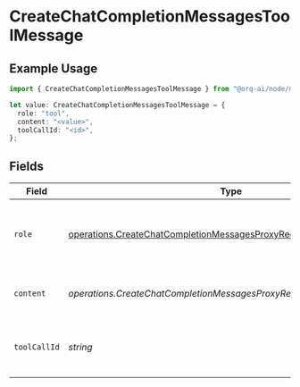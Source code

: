 # CreateChatCompletionMessagesToolMessage

## Example Usage

```typescript
import { CreateChatCompletionMessagesToolMessage } from "@orq-ai/node/models/operations";

let value: CreateChatCompletionMessagesToolMessage = {
  role: "tool",
  content: "<value>",
  toolCallId: "<id>",
};
```

## Fields

| Field                                                                                                                                                      | Type                                                                                                                                                       | Required                                                                                                                                                   | Description                                                                                                                                                |
| ---------------------------------------------------------------------------------------------------------------------------------------------------------- | ---------------------------------------------------------------------------------------------------------------------------------------------------------- | ---------------------------------------------------------------------------------------------------------------------------------------------------------- | ---------------------------------------------------------------------------------------------------------------------------------------------------------- |
| `role`                                                                                                                                                     | [operations.CreateChatCompletionMessagesProxyRequestRequestBody5Role](../../models/operations/createchatcompletionmessagesproxyrequestrequestbody5role.md) | :heavy_check_mark:                                                                                                                                         | The role of the messages author, in this case tool.                                                                                                        |
| `content`                                                                                                                                                  | *operations.CreateChatCompletionMessagesProxyRequestContent*                                                                                               | :heavy_check_mark:                                                                                                                                         | The contents of the tool message.                                                                                                                          |
| `toolCallId`                                                                                                                                               | *string*                                                                                                                                                   | :heavy_check_mark:                                                                                                                                         | Tool call that this message is responding to.                                                                                                              |